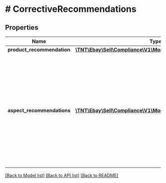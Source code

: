 # # CorrectiveRecommendations

## Properties

Name | Type | Description | Notes
------------ | ------------- | ------------- | -------------
**product_recommendation** | [**\TNT\Ebay\Sell\Compliance\V1\Model\ProductRecommendation**](ProductRecommendation.md) |  | [optional]
**aspect_recommendations** | [**\TNT\Ebay\Sell\Compliance\V1\Model\AspectRecommendations[]**](AspectRecommendations.md) | This container is returned for ASPECTS_ADOPTION violations if eBay has found one or more item aspect name-value pairs that may be appropriate for the seller&#39;s product. In many cases, the missing or invalid item aspect(s) shown under the corresponding violationData array, will also show up under this array with suggested value(s). | [optional]

[[Back to Model list]](../../README.md#models) [[Back to API list]](../../README.md#endpoints) [[Back to README]](../../README.md)
